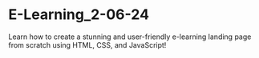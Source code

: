 # E-Learning_2-06-24
Learn how to create a stunning and user-friendly e-learning landing page from scratch using HTML, CSS, and JavaScript!
